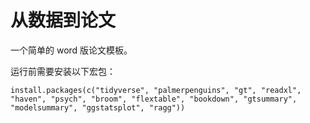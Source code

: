 # 从数据到论文

一个简单的 word 版论文模板。


运行前需要安装以下宏包：

`install.packages(c("tidyverse", "palmerpenguins", "gt", "readxl", "haven", "psych", "broom", "flextable", "bookdown", "gtsummary", "modelsummary", "ggstatsplot", "ragg"))`
